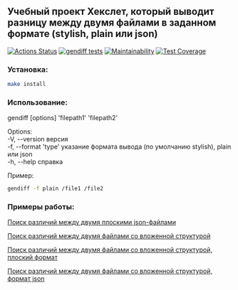 ## Учебный проект Хекслет, который выводит разницу между двумя файлами в заданном формате (stylish, plain или json)

[![Actions Status](https://github.com/d0b3r27/frontend-project-46/actions/workflows/hexlet-check.yml/badge.svg)](https://github.com/d0b3r27/frontend-project-46/actions)
[![gendiff tests](https://github.com/d0b3r27/frontend-project-46/actions/workflows/tests.yml/badge.svg)](https://github.com/d0b3r27/frontend-project-46/actions/workflows/tests.yml)
[![Maintainability](https://api.codeclimate.com/v1/badges/2883c36e47e674119b14/maintainability)](https://codeclimate.com/github/d0b3r27/frontend-project-46/maintainability)
[![Test Coverage](https://api.codeclimate.com/v1/badges/2883c36e47e674119b14/test_coverage)](https://codeclimate.com/github/d0b3r27/frontend-project-46/test_coverage)

### Установка:
```bash
make install
```

### Использование:
gendiff [options] 'filepath1' 'filepath2'

  Options:   
    -V, --version        версия   
    -f, --format 'type'  указание формата вывода (по умолчанию stylish), plain или json   
    -h, --help           справка   

Пример:
```bash
gendiff -f plain /file1 /file2
```

### Примеры работы:
[Поиск различий между двумя плоскими json-файлами](https://asciinema.org/a/ecoZSxuePQA1gIfSLRobXH3if)

[Поиск различий между двумя файлами со вложенной структурой](https://asciinema.org/a/mZtzHWKQhOgyIFu057Wn8N21U)

[Поиск различий между двумя файлами со вложенной структурой, плоский формат](https://asciinema.org/a/89GKAp39kFMggXQNgZuERrh1M)

[Поиск различий между двумя файлами со вложенной структурой, формат json](https://asciinema.org/a/7sMv3t4j0c3heLzmTATnLTePR)
